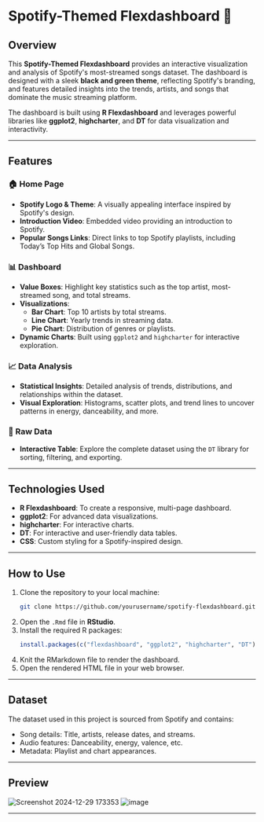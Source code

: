 # Spotify-Themed Flexdashboard 🎵

## Overview
This **Spotify-Themed Flexdashboard** provides an interactive visualization and analysis of Spotify's most-streamed songs dataset. The dashboard is designed with a sleek **black and green theme**, reflecting Spotify's branding, and features detailed insights into the trends, artists, and songs that dominate the music streaming platform. 

The dashboard is built using **R Flexdashboard** and leverages powerful libraries like **ggplot2**, **highcharter**, and **DT** for data visualization and interactivity.

---

## Features

### 🏠 Home Page
- **Spotify Logo & Theme**: A visually appealing interface inspired by Spotify's design.
- **Introduction Video**: Embedded video providing an introduction to Spotify.
- **Popular Songs Links**: Direct links to top Spotify playlists, including Today’s Top Hits and Global Songs.

### 📊 Dashboard
- **Value Boxes**: Highlight key statistics such as the top artist, most-streamed song, and total streams.
- **Visualizations**:
  - **Bar Chart**: Top 10 artists by total streams.
  - **Line Chart**: Yearly trends in streaming data.
  - **Pie Chart**: Distribution of genres or playlists.
- **Dynamic Charts**: Built using `ggplot2` and `highcharter` for interactive exploration.

### 📈 Data Analysis
- **Statistical Insights**: Detailed analysis of trends, distributions, and relationships within the dataset.
- **Visual Exploration**: Histograms, scatter plots, and trend lines to uncover patterns in energy, danceability, and more.

### 📂 Raw Data
- **Interactive Table**: Explore the complete dataset using the `DT` library for sorting, filtering, and exporting.

---

## Technologies Used
- **R Flexdashboard**: To create a responsive, multi-page dashboard.
- **ggplot2**: For advanced data visualizations.
- **highcharter**: For interactive charts.
- **DT**: For interactive and user-friendly data tables.
- **CSS**: Custom styling for a Spotify-inspired design.

---

## How to Use
1. Clone the repository to your local machine:
   ```bash
   git clone https://github.com/yourusername/spotify-flexdashboard.git
   ```
2. Open the `.Rmd` file in **RStudio**.
3. Install the required R packages:
   ```R
   install.packages(c("flexdashboard", "ggplot2", "highcharter", "DT"))
   ```
4. Knit the RMarkdown file to render the dashboard.
5. Open the rendered HTML file in your web browser.

---

## Dataset
The dataset used in this project is sourced from Spotify and contains:
- Song details: Title, artists, release dates, and streams.
- Audio features: Danceability, energy, valence, etc.
- Metadata: Playlist and chart appearances.

---

## Preview

![Screenshot 2024-12-29 173353](https://github.com/user-attachments/assets/ca00a8f6-16c7-4ec0-83f6-1169e5106926)
![image](https://github.com/user-attachments/assets/3b695624-5773-4762-b215-b34e2010e8ef)

---

